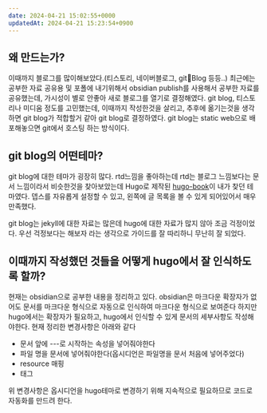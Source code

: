 ```yaml
---
date: 2024-04-21 15:02:55+0000
updatedAt: 2024-04-21 15:23:54+0900
---
```

## 왜 만드는가?
이때까지 블로그를 많이해보았다.(티스토리, 네이버블로그, gitBlog 등등..)
최근에는 공부한 자료 공유용 및 포폴에 내기위해서 obsidian publish를 사용해서 공부한 자료를 공유했는데, 가시성이 별로 안좋아 새로 블로그를 열기로 결정해였다.
git blog, 티스토리나 미디움 정도를 고민했는데, 이때까지 작성한것을 살리고, 추후에 옮기는것을 생각하면 git blog가 적합할거 같아 git blog로 결정하였다.
git blog는 static web으로 배포해놓으면 git에서 호스팅 하는 방식이다.

## git blog의 어떤테마?
git blog에 대한 테마가 굉장히 많다.
rtd느낌을 좋아하는데 rtd는 블로그 느낌보다는 문서 느낌이라서 비슷한것을 찾아보았는데 Hugo로 제작된 [hugo-book](https://github.com/alex-shpak/hugo-book?tab=readme-ov-file)이 내가 찾던 테마였다.
뎁스를 자유롭게 설정할 수 있고, 왼쪽에 글 목록을 볼 수 있게 되어있어서 매우 만족했다.

git blog는 jekyll에 대한 자료는 많은데 hugo에 대한 자료가 많지 않아 조금 걱정이었다.
우선 걱정보다는 해보자 라는 생각으로 가이드를 잘 따리하니 무난히 잘 되었다.

## 이때까지 작성했던 것들을 어떻게 hugo에서 잘 인식하도록 할까?
현재는 obsidian으로 공부한 내용을 정리하고 있다.
obsidian은 마크다운 확장자가 없어도 문서를 마크다운 형식으로 자동으로 인식하여 마크다운 형식으로 보여준다
하지만 hugo에서는 확장자가 필요하고, hugo에서 인식할 수 있게 문서의 세부사항도 작성해야한다.
현재 정리한 변경사항은 아래와 같다
- 문서 앞에 ---로 시작하는 속성을 넣어줘야한다
- 파일 명을 문서에 넣어줘야한다(옵시디언은 파일명을 문서 처음에 넣어주었다)
- resource 매핑
- 태그

위 변경사항은 옵시디언을 hugo테마로 변경하기 위해 지속적으로 필요하므로 코드로 자동화를 만드려 한다.